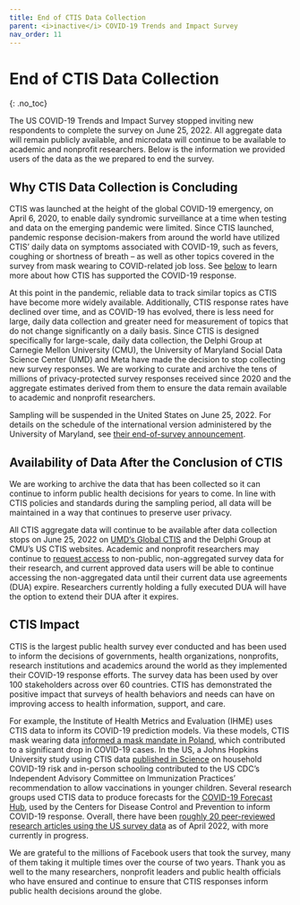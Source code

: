 ```yaml
---
title: End of CTIS Data Collection
parent: <i>inactive</i> COVID-19 Trends and Impact Survey
nav_order: 11
---
```


# End of CTIS Data Collection
{: .no_toc}

The US COVID-19 Trends and Impact Survey stopped inviting new respondents to
complete the survey on June 25, 2022. All aggregate data will remain publicly
available, and microdata will continue to be available to academic and nonprofit
researchers. Below is the information we provided users of the data as the
we prepared to end the survey.


## Why CTIS Data Collection is Concluding

CTIS was launched at the height of the global COVID-19 emergency, on April 6,
2020, to enable daily syndromic surveillance at a time when testing and data on
the emerging pandemic were limited. Since CTIS launched, pandemic response
decision-makers from around the world have utilized CTIS’ daily data on symptoms
associated with COVID-19, such as fevers, coughing or shortness of breath – as
well as other topics covered in the survey from mask wearing to COVID-related
job loss. See [below](#ctis-impact) to learn more about how CTIS has supported
the COVID-19 response.

At this point in the pandemic, reliable data to track similar topics as CTIS
have become more widely available. Additionally, CTIS response rates have
declined over time, and as COVID-19 has evolved, there is less need for large,
daily data collection and greater need for measurement of topics that do not
change significantly on a daily basis. Since CTIS is designed specifically for
large-scale, daily data collection, the Delphi Group at Carnegie Mellon
University (CMU), the University of Maryland Social Data Science Center (UMD)
and Meta have made the decision to stop collecting new survey responses. We are
working to curate and archive the tens of millions of privacy-protected survey
responses received since 2020 and the aggregate estimates derived from them to
ensure the data remain available to academic and nonprofit researchers.

Sampling will be suspended in the United States on June 25, 2022. For details on
the schedule of the international version administered by the University of
Maryland, see [their end-of-survey
announcement](https://gisumd.github.io/COVID-19-API-Documentation/docs/notice/end_of_survey.html).


## Availability of Data After the Conclusion of CTIS

We are working to archive the data that has been collected so it can continue to
inform public health decisions for years to come. In line with CTIS policies and
standards during the sampling period, all data will be maintained in a way that
continues to preserve user privacy.

All CTIS aggregate data will continue to be available after data collection
stops on June 25, 2022 on [UMD‘s Global CTIS](https://covidmap.umd.edu/) and the
Delphi Group at CMU’s US CTIS websites. Academic and nonprofit researchers may
continue to [request access](./data-access.md) to non-public, non-aggregated
survey data for their research, and current approved data users will be able to
continue accessing the non-aggregated data until their current data use
agreements (DUA) expire. Researchers currently holding a fully executed DUA will
have the option to extend their DUA after it expires.


## CTIS Impact

CTIS is the largest public health survey ever conducted and has been used to
inform the decisions of governments, health organizations, nonprofits, research
institutions and academics around the world as they implemented their COVID-19
response efforts. The survey data has been used by over 100 stakeholders across
over 60 countries. CTIS has demonstrated the positive impact that surveys of
health behaviors and needs can have on improving access to health information,
support, and care.

For example, the Institute of Health Metrics and Evaluation (IHME) uses CTIS
data to inform its COVID-19 prediction models. Via these models, CTIS mask
wearing data [informed a mask mandate in
Poland](https://scontent-atl3-1.xx.fbcdn.net/v/t39.8562-6/239409865_949264702522493_1292335916807550455_n.pdf?_nc_cat=106&ccb=1-5&_nc_sid=ae5e01&_nc_ohc=-e4DmQpaV94AX-57y2C&_nc_ht=scontent-atl3-1.xx&oh=00_AT8LeGMwJErh4Yfglm0ldVtg5tdVfFvGQFHbSFxfJ2HOFw&oe=6251EB4B),
which contributed to a significant drop in COVID-19 cases. In the US, a Johns
Hopkins University study using CTIS data [published in
Science](https://www.science.org/doi/10.1126/science.abh2939) on household
COVID-19 risk and in-person schooling contributed to the US CDC’s Independent
Advisory Committee on Immunization Practices’ recommendation to allow
vaccinations in younger children. Several research groups used CTIS data to
produce forecasts for the [COVID-19 Forecast
Hub](https://covid19forecasthub.org/), used by the Centers for Disease Control
and Prevention to inform COVID-19 response. Overall, there have been [roughly 20
peer-reviewed research articles using the US survey
data](https://delphi.cmu.edu/covid19/ctis/#publications) as of April 2022, with
more currently in progress.

We are grateful to the millions of Facebook users that took the survey, many of
them taking it multiple times over the course of two years. Thank you as well to
the many researchers, nonprofit leaders and public health officials who have
ensured and continue to ensure that CTIS responses inform public health
decisions around the globe.

